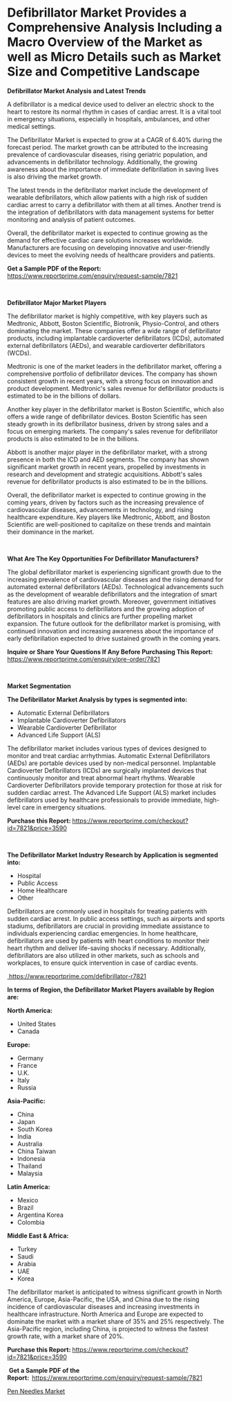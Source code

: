 <p><h1>Defibrillator Market Provides a Comprehensive Analysis Including a Macro Overview of the Market as well as Micro Details such as Market Size and Competitive Landscape</h1></p><p><strong>Defibrillator Market Analysis and Latest Trends</strong></p>
<p><p>A defibrillator is a medical device used to deliver an electric shock to the heart to restore its normal rhythm in cases of cardiac arrest. It is a vital tool in emergency situations, especially in hospitals, ambulances, and other medical settings.</p><p>The Defibrillator Market is expected to grow at a CAGR of 6.40% during the forecast period. The market growth can be attributed to the increasing prevalence of cardiovascular diseases, rising geriatric population, and advancements in defibrillator technology. Additionally, the growing awareness about the importance of immediate defibrillation in saving lives is also driving the market growth.</p><p>The latest trends in the defibrillator market include the development of wearable defibrillators, which allow patients with a high risk of sudden cardiac arrest to carry a defibrillator with them at all times. Another trend is the integration of defibrillators with data management systems for better monitoring and analysis of patient outcomes.</p><p>Overall, the defibrillator market is expected to continue growing as the demand for effective cardiac care solutions increases worldwide. Manufacturers are focusing on developing innovative and user-friendly devices to meet the evolving needs of healthcare providers and patients.</p></p>
<p><strong>Get a Sample PDF of the Report:&nbsp;</strong> <a href="https://www.reportprime.com/enquiry/request-sample/7821">https://www.reportprime.com/enquiry/request-sample/7821</a></p>
<p>&nbsp;</p>
<p><strong>Defibrillator Major Market Players</strong></p>
<p><p>The defibrillator market is highly competitive, with key players such as Medtronic, Abbott, Boston Scientific, Biotronik, Physio-Control, and others dominating the market. These companies offer a wide range of defibrillator products, including implantable cardioverter defibrillators (ICDs), automated external defibrillators (AEDs), and wearable cardioverter defibrillators (WCDs).</p><p>Medtronic is one of the market leaders in the defibrillator market, offering a comprehensive portfolio of defibrillator devices. The company has shown consistent growth in recent years, with a strong focus on innovation and product development. Medtronic's sales revenue for defibrillator products is estimated to be in the billions of dollars.</p><p>Another key player in the defibrillator market is Boston Scientific, which also offers a wide range of defibrillator devices. Boston Scientific has seen steady growth in its defibrillator business, driven by strong sales and a focus on emerging markets. The company's sales revenue for defibrillator products is also estimated to be in the billions.</p><p>Abbott is another major player in the defibrillator market, with a strong presence in both the ICD and AED segments. The company has shown significant market growth in recent years, propelled by investments in research and development and strategic acquisitions. Abbott's sales revenue for defibrillator products is also estimated to be in the billions.</p><p>Overall, the defibrillator market is expected to continue growing in the coming years, driven by factors such as the increasing prevalence of cardiovascular diseases, advancements in technology, and rising healthcare expenditure. Key players like Medtronic, Abbott, and Boston Scientific are well-positioned to capitalize on these trends and maintain their dominance in the market.</p></p>
<p>&nbsp;</p>
<p><strong>What Are The Key Opportunities For Defibrillator Manufacturers?</strong></p>
<p><p>The global defibrillator market is experiencing significant growth due to the increasing prevalence of cardiovascular diseases and the rising demand for automated external defibrillators (AEDs). Technological advancements such as the development of wearable defibrillators and the integration of smart features are also driving market growth. Moreover, government initiatives promoting public access to defibrillators and the growing adoption of defibrillators in hospitals and clinics are further propelling market expansion. The future outlook for the defibrillator market is promising, with continued innovation and increasing awareness about the importance of early defibrillation expected to drive sustained growth in the coming years.</p></p>
<p><strong>Inquire or Share Your Questions If Any Before Purchasing This Report:</strong> <a href="https://www.reportprime.com/enquiry/pre-order/7821">https://www.reportprime.com/enquiry/pre-order/7821</a></p>
<p>&nbsp;</p>
<p><strong>Market Segmentation</strong></p>
<p><strong>The Defibrillator Market Analysis by types is segmented into:</strong></p>
<p><ul><li>Automatic External Defibrillators</li><li>Implantable Cardioverter Defibrillators</li><li>Wearable Cardioverter Defibrillator</li><li>Advanced Life Support (ALS)</li></ul></p>
<p><p>The defibrillator market includes various types of devices designed to monitor and treat cardiac arrhythmias. Automatic External Defibrillators (AEDs) are portable devices used by non-medical personnel. Implantable Cardioverter Defibrillators (ICDs) are surgically implanted devices that continuously monitor and treat abnormal heart rhythms. Wearable Cardioverter Defibrillators provide temporary protection for those at risk for sudden cardiac arrest. The Advanced Life Support (ALS) market includes defibrillators used by healthcare professionals to provide immediate, high-level care in emergency situations.</p></p>
<p><strong>Purchase this Report:&nbsp;</strong><a href="https://www.reportprime.com/checkout?id=7821&price=3590">https://www.reportprime.com/checkout?id=7821&price=3590</a></p>
<p>&nbsp;</p>
<p><strong>The Defibrillator Market Industry Research by Application is segmented into:</strong></p>
<p><ul><li>Hospital</li><li>Public Access</li><li>Home Healthcare</li><li>Other</li></ul></p>
<p><p>Defibrillators are commonly used in hospitals for treating patients with sudden cardiac arrest. In public access settings, such as airports and sports stadiums, defibrillators are crucial in providing immediate assistance to individuals experiencing cardiac emergencies. In home healthcare, defibrillators are used by patients with heart conditions to monitor their heart rhythm and deliver life-saving shocks if necessary. Additionally, defibrillators are also utilized in other markets, such as schools and workplaces, to ensure quick intervention in case of cardiac events.</p></p>
<p><a href="https://www.reportprime.com/defibrillator-r7821">&nbsp;https://www.reportprime.com/defibrillator-r7821</a></p>
<p><strong>In terms of Region, the Defibrillator Market Players available by Region are:</strong></p>
<p>
    <p> <strong> North America: </strong>
        <ul>
            <li>United States</li>
            <li>Canada</li>
        </ul>
        </p> 
    <p> <strong> Europe: </strong>
        <ul>
            <li>Germany</li>
            <li>France</li>
            <li>U.K.</li>
            <li>Italy</li>
            <li>Russia</li>
        </ul>
        </p> 
    <p> <strong> Asia-Pacific: </strong>
        <ul>
            <li>China</li>
            <li>Japan</li>
            <li>South Korea</li>
            <li>India</li>
            <li>Australia</li>
            <li>China Taiwan</li>
            <li>Indonesia</li>
            <li>Thailand</li>
            <li>Malaysia</li>
        </ul>
        </p> 
    <p> <strong> Latin America: </strong>
        <ul>
            <li>Mexico</li>
            <li>Brazil</li>
            <li>Argentina Korea</li>
            <li>Colombia</li>
        </ul>
        </p> 
    <p> <strong> Middle East & Africa: </strong>
        <ul>
            <li>Turkey</li>
            <li>Saudi</li>
            <li>Arabia</li>
            <li>UAE</li>
            <li>Korea</li>
        </ul>
    </p>
    </p>
<p><p>The defibrillator market is anticipated to witness significant growth in North America, Europe, Asia-Pacific, the USA, and China due to the rising incidence of cardiovascular diseases and increasing investments in healthcare infrastructure. North America and Europe are expected to dominate the market with a market share of 35% and 25% respectively. The Asia-Pacific region, including China, is projected to witness the fastest growth rate, with a market share of 20%.</p></p>
<p><strong>Purchase this Report: </strong><a href="https://www.reportprime.com/checkout?id=7821&price=3590">https://www.reportprime.com/checkout?id=7821&price=3590</a></p>
<p>&nbsp;<strong>Get a Sample PDF of the Report:&nbsp;&nbsp;</strong><a href="https://www.reportprime.com/enquiry/request-sample/7821">https://www.reportprime.com/enquiry/request-sample/7821</a></p>
<p><strong></strong></p>
<p><p><a href="https://github.com/BryceTownsendr/Market-Research-Report-List-4/blob/main/pen-needles-market.md">Pen Needles Market</a></p></p>